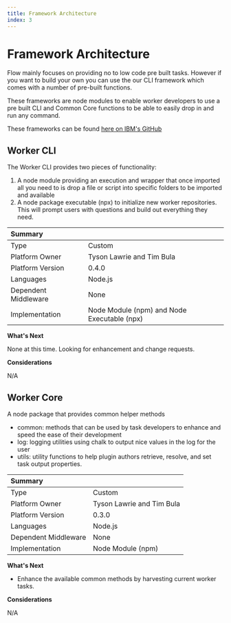 ```yaml
---
title: Framework Architecture
index: 3
---
```


# Framework Architecture

Flow mainly focuses on providing no to low code pre built tasks. However if you want to build your own you can use the our CLI framework which comes with a number of pre-built functions.

These frameworks are node modules to enable worker developers to use a pre built CLI and Common Core functions to be able to easily drop in and run any command.

These frameworks can be found [here on IBM's GitHub](https://github.ibm.com/Boomerang-Workers/boomerang.worker.base)

## Worker CLI

The Worker CLI provides two pieces of functionality:

1. A node module providing an execution and wrapper that once imported all you need to is drop a file or script into specific folders to be imported and available
2. A node package executable (npx) to initialize new worker repositories. This will prompt users with questions and build out everything they need.

| Summary              |                          |
| :------------------- | :----------------------- |
| Type                 | Custom                   |
| Platform Owner       | Tyson Lawrie and Tim Bula |
| Platform Version     | 0.4.0                    |
| Languages            | Node.js                  |
| Dependent Middleware | None                     |
| Implementation       | Node Module (npm) and Node Executable (npx) |

**What's Next**

None at this time. Looking for enhancement and change requests.

**Considerations**

N/A

## Worker Core

A node package that provides common helper methods

- common: methods that can be used by task developers to enhance and speed the ease of their development
- log: logging utilities using chalk to output nice values in the log for the user
- utils: utility functions to help plugin authors retrieve, resolve, and set task output properties.

| Summary              |                          |
| :------------------- | :----------------------- |
| Type                 | Custom                   |
| Platform Owner       | Tyson Lawrie and Tim Bula |
| Platform Version     | 0.3.0                    |
| Languages            | Node.js                  |
| Dependent Middleware | None                     |
| Implementation       | Node Module (npm)        |

**What's Next**

- Enhance the available common methods by harvesting current worker tasks.

**Considerations**

N/A